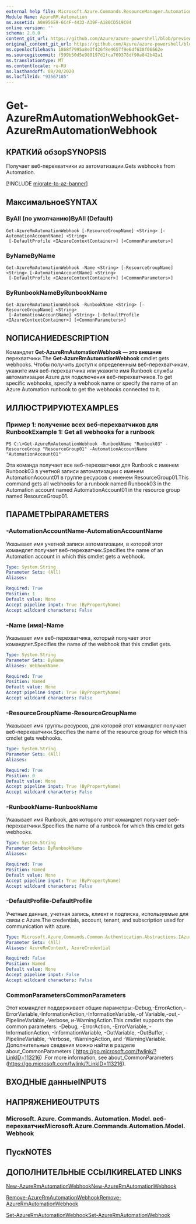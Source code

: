 ```yaml
---
external help file: Microsoft.Azure.Commands.ResourceManager.Automation.dll-Help.xml
Module Name: AzureRM.Automation
ms.assetid: A0A956E9-6C4F-4432-A39F-A180CD519C04
online version: ''
schema: 2.0.0
content_git_url: https://github.com/Azure/azure-powershell/blob/preview/src/ResourceManager/Automation/Commands.Automation/help/Get-AzureRMAutomationWebhook.md
original_content_git_url: https://github.com/Azure/azure-powershell/blob/preview/src/ResourceManager/Automation/Commands.Automation/help/Get-AzureRMAutomationWebhook.md
ms.openlocfilehash: 1868f7995a8e3f426f8e4657f9e6df638f06662e
ms.sourcegitcommit: f599b50d5e980197d1fca769378df90a842b42a1
ms.translationtype: MT
ms.contentlocale: ru-RU
ms.lasthandoff: 08/20/2020
ms.locfileid: "93567185"
---
```

# <span data-ttu-id="0d51c-101">Get-AzureRmAutomationWebhook</span><span class="sxs-lookup"><span data-stu-id="0d51c-101">Get-AzureRmAutomationWebhook</span></span>

## <span data-ttu-id="0d51c-102">КРАТКИй обзор</span><span class="sxs-lookup"><span data-stu-id="0d51c-102">SYNOPSIS</span></span>
<span data-ttu-id="0d51c-103">Получает веб-перехватчики из автоматизации.</span><span class="sxs-lookup"><span data-stu-id="0d51c-103">Gets webhooks from Automation.</span></span>

[!INCLUDE [migrate-to-az-banner](../../includes/migrate-to-az-banner.md)]

## <span data-ttu-id="0d51c-104">Максимальное</span><span class="sxs-lookup"><span data-stu-id="0d51c-104">SYNTAX</span></span>

### <span data-ttu-id="0d51c-105">ByAll (по умолчанию)</span><span class="sxs-lookup"><span data-stu-id="0d51c-105">ByAll (Default)</span></span>
```
Get-AzureRmAutomationWebhook [-ResourceGroupName] <String> [-AutomationAccountName] <String>
 [-DefaultProfile <IAzureContextContainer>] [<CommonParameters>]
```

### <span data-ttu-id="0d51c-106">ByName</span><span class="sxs-lookup"><span data-stu-id="0d51c-106">ByName</span></span>
```
Get-AzureRmAutomationWebhook -Name <String> [-ResourceGroupName] <String> [-AutomationAccountName] <String>
 [-DefaultProfile <IAzureContextContainer>] [<CommonParameters>]
```

### <span data-ttu-id="0d51c-107">ByRunbookName</span><span class="sxs-lookup"><span data-stu-id="0d51c-107">ByRunbookName</span></span>
```
Get-AzureRmAutomationWebhook -RunbookName <String> [-ResourceGroupName] <String>
 [-AutomationAccountName] <String> [-DefaultProfile <IAzureContextContainer>] [<CommonParameters>]
```

## <span data-ttu-id="0d51c-108">NОПИСАНИЕ</span><span class="sxs-lookup"><span data-stu-id="0d51c-108">DESCRIPTION</span></span>
<span data-ttu-id="0d51c-109">Командлет **Get-AzureRmAutomationWebhook — это внешние** перехватчики.</span><span class="sxs-lookup"><span data-stu-id="0d51c-109">The **Get-AzureRmAutomationWebhook** cmdlet gets webhooks.</span></span>
<span data-ttu-id="0d51c-110">Чтобы получить доступ к определенным веб-перехватчикам, укажите имя веб-перехватчика или укажите имя Runbook службы автоматизации Azure для подключения веб-перехватчиков.</span><span class="sxs-lookup"><span data-stu-id="0d51c-110">To get specific webhooks, specify a webhook name or specify the name of an Azure Automation runbook to get the webhooks connected to it.</span></span>

## <span data-ttu-id="0d51c-111">ИЛЛЮСТРИРУЮТ</span><span class="sxs-lookup"><span data-stu-id="0d51c-111">EXAMPLES</span></span>

### <span data-ttu-id="0d51c-112">Пример 1: получение всех веб-перехватчиков для Runbook</span><span class="sxs-lookup"><span data-stu-id="0d51c-112">Example 1: Get all webhooks for a runbook</span></span>
```
PS C:\>Get-AzureRmAutomationWebhook -RunbookName "Runbook03" -ResourceGroup "ResourceGroup01" -AutomationAccountName "AutomationAccount01"
```

<span data-ttu-id="0d51c-113">Эта команда получает все веб-перехватчики для Runbook с именем Runbook03 в учетной записи автоматизации с именем AutomationAccount01 в группе ресурсов с именем ResourceGroup01.</span><span class="sxs-lookup"><span data-stu-id="0d51c-113">This command gets all webhooks for a runbook named Runbook03 in the Automation account named AutomationAccount01 in the resource group named ResourceGroup01.</span></span>

## <span data-ttu-id="0d51c-114">ПАРАМЕТРЫ</span><span class="sxs-lookup"><span data-stu-id="0d51c-114">PARAMETERS</span></span>

### <span data-ttu-id="0d51c-115">-AutomationAccountName</span><span class="sxs-lookup"><span data-stu-id="0d51c-115">-AutomationAccountName</span></span>
<span data-ttu-id="0d51c-116">Указывает имя учетной записи автоматизации, в которой этот командлет получает веб-перехватчик.</span><span class="sxs-lookup"><span data-stu-id="0d51c-116">Specifies the name of an Automation account in which this cmdlet gets a webhook.</span></span>

```yaml
Type: System.String
Parameter Sets: (All)
Aliases: 

Required: True
Position: 1
Default value: None
Accept pipeline input: True (ByPropertyName)
Accept wildcard characters: False
```

### <span data-ttu-id="0d51c-117">-Name (имя)</span><span class="sxs-lookup"><span data-stu-id="0d51c-117">-Name</span></span>
<span data-ttu-id="0d51c-118">Указывает имя веб-перехватчика, который получает этот командлет.</span><span class="sxs-lookup"><span data-stu-id="0d51c-118">Specifies the name of the webhook that this cmdlet gets.</span></span>

```yaml
Type: System.String
Parameter Sets: ByName
Aliases: WebhookName

Required: True
Position: Named
Default value: None
Accept pipeline input: True (ByPropertyName)
Accept wildcard characters: False
```

### <span data-ttu-id="0d51c-119">-ResourceGroupName</span><span class="sxs-lookup"><span data-stu-id="0d51c-119">-ResourceGroupName</span></span>
<span data-ttu-id="0d51c-120">Указывает имя группы ресурсов, для которой этот командлет получает веб-перехватчики.</span><span class="sxs-lookup"><span data-stu-id="0d51c-120">Specifies the name of the resource group for which this cmdlet gets webhooks.</span></span>

```yaml
Type: System.String
Parameter Sets: (All)
Aliases: 

Required: True
Position: 0
Default value: None
Accept pipeline input: True (ByPropertyName)
Accept wildcard characters: False
```

### <span data-ttu-id="0d51c-121">-RunbookName</span><span class="sxs-lookup"><span data-stu-id="0d51c-121">-RunbookName</span></span>
<span data-ttu-id="0d51c-122">Указывает имя Runbook, для которого этот командлет получает веб-перехватчики.</span><span class="sxs-lookup"><span data-stu-id="0d51c-122">Specifies the name of a runbook for which this cmdlet gets webhooks.</span></span>

```yaml
Type: System.String
Parameter Sets: ByRunbookName
Aliases: 

Required: True
Position: Named
Default value: None
Accept pipeline input: True (ByPropertyName)
Accept wildcard characters: False
```

### <span data-ttu-id="0d51c-123">-DefaultProfile</span><span class="sxs-lookup"><span data-stu-id="0d51c-123">-DefaultProfile</span></span>
<span data-ttu-id="0d51c-124">Учетные данные, учетная запись, клиент и подписка, используемые для связи с Azure.</span><span class="sxs-lookup"><span data-stu-id="0d51c-124">The credentials, account, tenant, and subscription used for communication with azure.</span></span>

```yaml
Type: Microsoft.Azure.Commands.Common.Authentication.Abstractions.IAzureContextContainer
Parameter Sets: (All)
Aliases: AzureRmContext, AzureCredential

Required: False
Position: Named
Default value: None
Accept pipeline input: False
Accept wildcard characters: False
```

### <span data-ttu-id="0d51c-125">CommonParameters</span><span class="sxs-lookup"><span data-stu-id="0d51c-125">CommonParameters</span></span>
<span data-ttu-id="0d51c-126">Этот командлет поддерживает общие параметры:-Debug,-ErrorAction,-ErrorVariable,-InformationAction,-InformationVariable,-of Variable,-out,-PipelineVariable,-Verbose, и-WarningAction.</span><span class="sxs-lookup"><span data-stu-id="0d51c-126">This cmdlet supports the common parameters: -Debug, -ErrorAction, -ErrorVariable, -InformationAction, -InformationVariable, -OutVariable, -OutBuffer, -PipelineVariable, -Verbose, -WarningAction, and -WarningVariable.</span></span> <span data-ttu-id="0d51c-127">Дополнительные сведения можно найти в разделе about_CommonParameters ( https://go.microsoft.com/fwlink/?LinkID=113216) .</span><span class="sxs-lookup"><span data-stu-id="0d51c-127">For more information, see about_CommonParameters (https://go.microsoft.com/fwlink/?LinkID=113216).</span></span>

## <span data-ttu-id="0d51c-128">ВХОДНЫЕ данные</span><span class="sxs-lookup"><span data-stu-id="0d51c-128">INPUTS</span></span>

## <span data-ttu-id="0d51c-129">НАПРЯЖЕНИЕ</span><span class="sxs-lookup"><span data-stu-id="0d51c-129">OUTPUTS</span></span>

### <span data-ttu-id="0d51c-130">Microsoft. Azure. Commands. Automation. Model. веб-перехватчик</span><span class="sxs-lookup"><span data-stu-id="0d51c-130">Microsoft.Azure.Commands.Automation.Model.Webhook</span></span>

## <span data-ttu-id="0d51c-131">Пуск</span><span class="sxs-lookup"><span data-stu-id="0d51c-131">NOTES</span></span>

## <span data-ttu-id="0d51c-132">ДОПОЛНИТЕЛЬНЫЕ ССЫЛКИ</span><span class="sxs-lookup"><span data-stu-id="0d51c-132">RELATED LINKS</span></span>

[<span data-ttu-id="0d51c-133">New-AzureRmAutomationWebhook</span><span class="sxs-lookup"><span data-stu-id="0d51c-133">New-AzureRmAutomationWebhook</span></span>](./New-AzureRMAutomationWebhook.md)

[<span data-ttu-id="0d51c-134">Remove-AzureRmAutomationWebhook</span><span class="sxs-lookup"><span data-stu-id="0d51c-134">Remove-AzureRmAutomationWebhook</span></span>](./Remove-AzureRMAutomationWebhook.md)

[<span data-ttu-id="0d51c-135">Set-AzureRmAutomationWebhook</span><span class="sxs-lookup"><span data-stu-id="0d51c-135">Set-AzureRmAutomationWebhook</span></span>](./Set-AzureRMAutomationWebhook.md)


